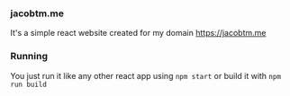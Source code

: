### jacobtm.me
It's a simple react website created for my domain https://jacobtm.me
### Running
You just run it like any other react app using `npm start` or build it with `npm run build`
